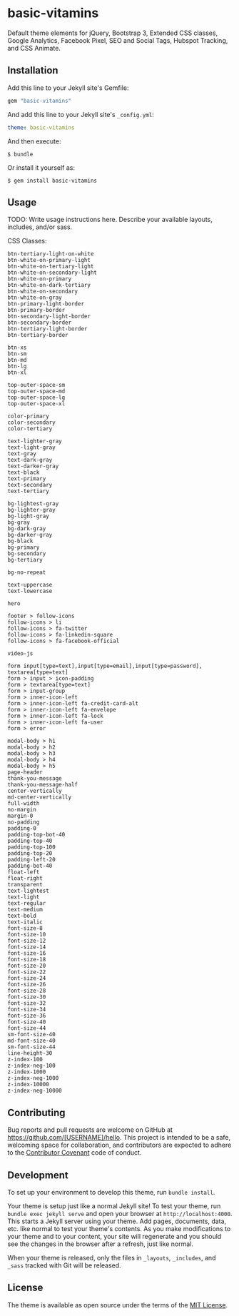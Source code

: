 # basic-vitamins

Default theme elements for jQuery, Bootstrap 3, Extended CSS classes, Google Analytics, Facebook Pixel, SEO and Social Tags, Hubspot Tracking, and CSS Animate.

## Installation

Add this line to your Jekyll site's Gemfile:

```ruby
gem "basic-vitamins"
```

And add this line to your Jekyll site's `_config.yml`:

```yaml
theme: basic-vitamins
```

And then execute:

    $ bundle

Or install it yourself as:

    $ gem install basic-vitamins

## Usage

TODO: Write usage instructions here. Describe your available layouts, includes, and/or sass.

CSS Classes: 

```
btn-tertiary-light-on-white
btn-white-on-primary-light
btn-white-on-tertiary-light
btn-white-on-secondary-light
btn-white-on-primary
btn-white-on-dark-tertiary
btn-white-on-secondary
btn-white-on-gray
btn-primary-light-border
btn-primary-border
btn-secondary-light-border
btn-secondary-border
btn-tertiary-light-border
btn-tertiary-border

btn-xs
btn-sm
btn-md
btn-lg
btn-xl

top-outer-space-sm
top-outer-space-md
top-outer-space-lg
top-outer-space-xl

color-primary
color-secondary
color-tertiary

text-lighter-gray
text-light-gray
text-gray
text-dark-gray
text-darker-gray
text-black
text-primary
text-secondary
text-tertiary

bg-lightest-gray
bg-lighter-gray
bg-light-gray
bg-gray
bg-dark-gray
bg-darker-gray
bg-black
bg-primary
bg-secondary
bg-tertiary

bg-no-repeat

text-uppercase
text-lowercase

hero

footer > follow-icons
follow-icons > li
follow-icons > fa-twitter
follow-icons > fa-linkedin-square
follow-icons > fa-facebook-official

video-js

form input[type=text],input[type=email],input[type=password], textarea[type=text]
form > input > icon-padding
form > textarea[type=text]
form > input-group
form > inner-icon-left
form > inner-icon-left fa-credit-card-alt
form > inner-icon-left fa-envelope
form > inner-icon-left fa-lock
form > inner-icon-left fa-user
form > error

modal-body > h1
modal-body > h2
modal-body > h3
modal-body > h4
modal-body > h5
page-header
thank-you-message
thank-you-message-half
center-vertically
md-center-vertically
full-width
no-margin
margin-0
no-padding
padding-0
padding-top-bot-40
padding-top-40
padding-top-100
padding-top-20
padding-left-20
padding-bot-40
float-left
float-right
transparent
text-lightest
text-light
text-regular
text-medium
text-bold
text-italic
font-size-8
font-size-10
font-size-12
font-size-14
font-size-16
font-size-18
font-size-20
font-size-22
font-size-24
font-size-26
font-size-28
font-size-30
font-size-32
font-size-34
font-size-36
font-size-40
font-size-44
sm-font-size-40
md-font-size-40
sm-font-size-44
line-height-30
z-index-100
z-index-neg-100
z-index-1000
z-index-neg-1000
z-index-10000
z-index-neg-10000
```

## Contributing

Bug reports and pull requests are welcome on GitHub at https://github.com/[USERNAME]/hello. This project is intended to be a safe, welcoming space for collaboration, and contributors are expected to adhere to the [Contributor Covenant](http://contributor-covenant.org) code of conduct.

## Development

To set up your environment to develop this theme, run `bundle install`.

Your theme is setup just like a normal Jekyll site! To test your theme, run `bundle exec jekyll serve` and open your browser at `http://localhost:4000`. This starts a Jekyll server using your theme. Add pages, documents, data, etc. like normal to test your theme's contents. As you make modifications to your theme and to your content, your site will regenerate and you should see the changes in the browser after a refresh, just like normal.

When your theme is released, only the files in `_layouts`, `_includes`, and `_sass` tracked with Git will be released.

## License

The theme is available as open source under the terms of the [MIT License](http://opensource.org/licenses/MIT).


